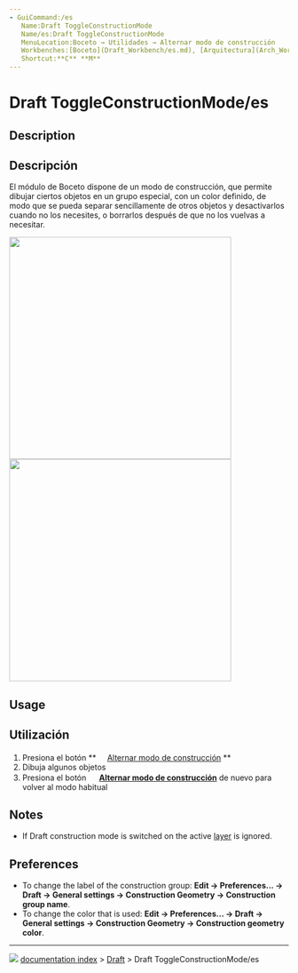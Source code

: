 ```yaml
---
- GuiCommand:/es
   Name:Draft ToggleConstructionMode
   Name/es:Draft ToggleConstructionMode
   MenuLocation:Boceto → Utilidades → Alternar modo de construcción
   Workbenches:[Boceto](Draft_Workbench/es.md), [Arquitectura](Arch_Workbench/es.md)
   Shortcut:**C** **M**
---
```


# Draft ToggleConstructionMode/es


</div>

## Description


<div class="mw-translate-fuzzy">

## Descripción

El módulo de Boceto dispone de un modo de construcción, que permite dibujar ciertos objetos en un grupo especial, con un color definido, de modo que se pueda separar sencillamente de otros objetos y desactivarlos cuando no los necesites, o borrarlos después de que no los vuelvas a necesitar.


</div>

<img alt="" src=images/Draft_construction_mode_example.jpg  style="width:400px;">


<div class="mw-translate-fuzzy">

<img alt="" src=images/Draft_construction_mode_example.jpg  style="width:400px;">


</div>

## Usage


<div class="mw-translate-fuzzy">

## Utilización

1.  Presiona el botón **<img src="images/Draft_ToggleConstructionMode.png" width=16px> [Alternar modo de construcción](Draft_ToggleConstructionMode/es.md)
**
2.  Dibuja algunos objetos
3.  Presiona el botón **<img src="images/Draft_ToggleConstructionMode.png" width=16px> [Alternar modo de construcción](Draft_ToggleConstructionMode/es.md)** de nuevo para volver al modo habitual


</div>

## Notes

-   If Draft construction mode is switched on the active [layer](Draft_Layer.md) is ignored.

## Preferences

-   To change the label of the construction group: **Edit → Preferences... → Draft → General settings → Construction Geometry → Construction group name**.
-   To change the color that is used: **Edit → Preferences... → Draft → General settings → Construction Geometry → Construction geometry color**.



---
![](images/Button_right.svg) [documentation index](../README.md) > [Draft](Draft_Workbench.md) > Draft ToggleConstructionMode/es
